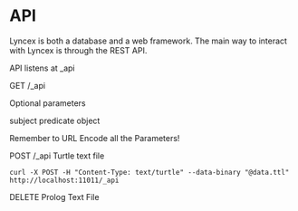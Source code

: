 # API

Lyncex is both a database and a web framework. The main way to interact with Lyncex is through the REST API.

API listens at _api

GET /_api

Optional parameters

subject 
predicate
object

Remember to URL Encode all the Parameters!

POST /_api
Turtle text file

```
curl -X POST -H "Content-Type: text/turtle" --data-binary "@data.ttl" http://localhost:11011/_api
```

DELETE
Prolog Text File